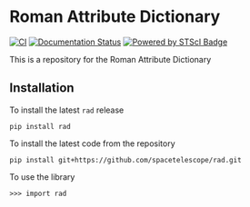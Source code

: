 # Roman Attribute Dictionary

[![CI](https://github.com/spacetelescope/rad/actions/workflows/ci.yml/badge.svg)](https://github.com/spacetelescope/rad/actions/workflows/ci.yml) [![Documentation Status](https://readthedocs.org/projects/rad/badge/?version=latest)](https://rad.readthedocs.io/en/latest/?badge=latest)
[![Powered by STScI Badge](https://img.shields.io/badge/powered%20by-STScI-blue.svg?colorA=707170&colorB=3e8ddd&style=flat)](http://www.stsci.edu)

This is a repository for the Roman Attribute Dictionary

## Installation

To install the latest `rad` release

    pip install rad

To install the latest code from the repository

    pip install git+https://github.com/spacetelescope/rad.git

To use the library

    >>> import rad
